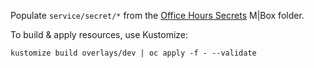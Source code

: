 Populate `service/secret/*` from the [Office Hours Secrets](https://umich.app.box.com/folder/106830639490) M|Box folder.

To build & apply resources, use Kustomize:
```
kustomize build overlays/dev | oc apply -f - --validate
```
